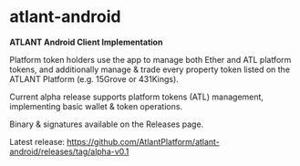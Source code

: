 # atlant-android
**ATLANT Android Client Implementation**

Platform token holders use the app to manage both Ether and ATL platform tokens, and additionally manage & trade every property token listed on the ATLANT Platform (e.g. 15Grove or 431Kings).

Current alpha release supports platform tokens (ATL) management, implementing basic wallet & token operations.

Binary & signatures available on the Releases page.

Latest release: https://github.com/AtlantPlatform/atlant-android/releases/tag/alpha-v0.1
